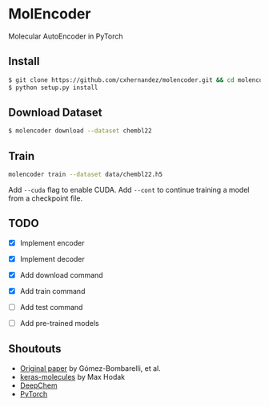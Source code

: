 # MolEncoder
Molecular AutoEncoder in PyTorch

## Install

```bash
$ git clone https://github.com/cxhernandez/molencoder.git && cd molencoder
$ python setup.py install
```

## Download Dataset

```bash
$ molencoder download --dataset chembl22
```

## Train

```bash
molencoder train --dataset data/chembl22.h5
```

Add `--cuda` flag to enable CUDA. Add `--cont` to continue training a model from a checkpoint file.

## TODO

- [x] Implement encoder
- [x] Implement decoder
- [x] Add download command
- [x] Add train command
- [ ] Add test command
- [ ] Add pre-trained models


## Shoutouts

+ [Original paper](https://arxiv.org/abs/1610.02415) by Gómez-Bombarelli, et al.
+ [keras-molecules](https://github.com/maxhodak/keras-molecules) by Max Hodak
+ [DeepChem](https://github.com/deepchem/deepchem)
+ [PyTorch](pytorch.org)
